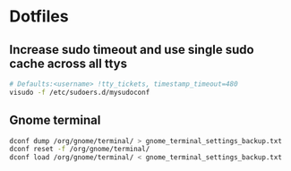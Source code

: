 # Dotfiles
## Increase sudo timeout and use single sudo cache across all ttys

``` bash
# Defaults:<username> !tty_tickets, timestamp_timeout=480
visudo -f /etc/sudoers.d/mysudoconf 
```

## Gnome terminal

``` sh
dconf dump /org/gnome/terminal/ > gnome_terminal_settings_backup.txt
dconf reset -f /org/gnome/terminal/
dconf load /org/gnome/terminal/ < gnome_terminal_settings_backup.txt
```

